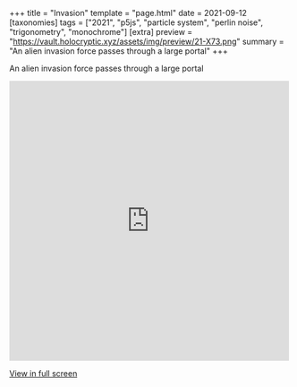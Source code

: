 +++
title = "Invasion"
template = "page.html"
date = 2021-09-12
[taxonomies]
tags = ["2021", "p5js", "particle system", "perlin noise", "trigonometry", "monochrome"]
[extra]
preview = "https://vault.holocryptic.xyz/assets/img/preview/21-X73.png"
summary = "An alien invasion force passes through a large portal"
+++

An alien invasion force passes through a large portal

<embed
type="text/html"
src="https://vault.holocryptic.xyz/src/2021/21-X73"
width="500"
height="500"
/>

<a target=_blank href="https://vault.holocryptic.xyz/src/2021/21-X73">View in full screen</a>